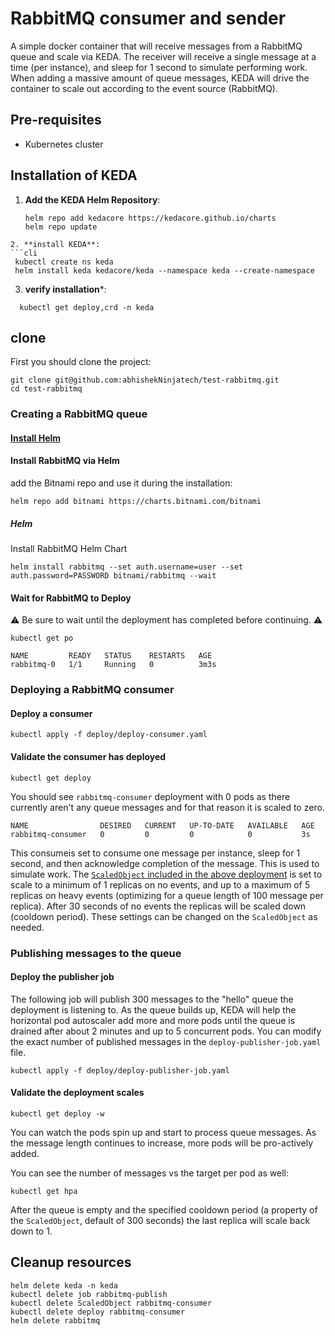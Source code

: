 # RabbitMQ consumer and sender

A simple docker container that will receive messages from a RabbitMQ queue and scale via KEDA.  The receiver will receive a single message at a time (per instance), and sleep for 1 second to simulate performing work.  When adding a massive amount of queue messages, KEDA will drive the container to scale out according to the event source (RabbitMQ).

## Pre-requisites

* Kubernetes cluster

## Installation of KEDA


1. **Add the KEDA Helm Repository**:
   ```cli
   helm repo add kedacore https://kedacore.github.io/charts
   helm repo update
  ```
2. **install KEDA**:
  ```cli
   kubectl create ns keda
   helm install keda kedacore/keda --namespace keda --create-namespace
   ```
3. **verify installation***:
  ```cli
    kubectl get deploy,crd -n keda 
  ```
 
## clone

First you should clone the project:

```cli
git clone git@github.com:abhishekNinjatech/test-rabbitmq.git
cd test-rabbitmq
```

### Creating a RabbitMQ queue

#### [Install Helm](https://helm.sh/docs/using_helm/)

#### Install RabbitMQ via Helm

 add the Bitnami repo and use it during the installation:

```cli
helm repo add bitnami https://charts.bitnami.com/bitnami
```

##### Helm 

Install RabbitMQ Helm Chart 

```cli
helm install rabbitmq --set auth.username=user --set auth.password=PASSWORD bitnami/rabbitmq --wait
```

#### Wait for RabbitMQ to Deploy

⚠️ Be sure to wait until the deployment has completed before continuing. ⚠️

```cli
kubectl get po

NAME         READY   STATUS    RESTARTS   AGE
rabbitmq-0   1/1     Running   0          3m3s
```

### Deploying a RabbitMQ consumer

#### Deploy a consumer

```cli
kubectl apply -f deploy/deploy-consumer.yaml
```

#### Validate the consumer has deployed

```cli
kubectl get deploy
```

You should see `rabbitmq-consumer` deployment with 0 pods as there currently aren't any queue messages and for that reason it is scaled to zero.

```cli
NAME                DESIRED   CURRENT   UP-TO-DATE   AVAILABLE   AGE
rabbitmq-consumer   0         0         0            0           3s
```

This consumeis set to consume one message per instance, sleep for 1 second, and then acknowledge completion of the message.  This is used to simulate work.  The [`ScaledObject` included in the above deployment](deploy/deploy-consumer.yaml) is set to scale to a minimum of 1 replicas on no events, and up to a maximum of 5 replicas on heavy events (optimizing for a queue length of 100 message per replica).  After 30 seconds of no events the replicas will be scaled down (cooldown period).  These settings can be changed on the `ScaledObject` as needed.

### Publishing messages to the queue

#### Deploy the publisher job

The following job will publish 300 messages to the "hello" queue the deployment is listening to. As the queue builds up, KEDA will help the horizontal pod autoscaler add more and more pods until the queue is drained after about 2 minutes and up to 5 concurrent pods.  You can modify the exact number of published messages in the `deploy-publisher-job.yaml` file.

```cli
kubectl apply -f deploy/deploy-publisher-job.yaml
```

#### Validate the deployment scales

```cli
kubectl get deploy -w
```

You can watch the pods spin up and start to process queue messages.  As the message length continues to increase, more pods will be pro-actively added.  

You can see the number of messages vs the target per pod as well:

```cli
kubectl get hpa
```

After the queue is empty and the specified cooldown period (a property of the `ScaledObject`, default of 300 seconds) the last replica will scale back down to 1.

## Cleanup resources

```cli
helm delete keda -n keda
kubectl delete job rabbitmq-publish
kubectl delete ScaledObject rabbitmq-consumer
kubectl delete deploy rabbitmq-consumer
helm delete rabbitmq
```
